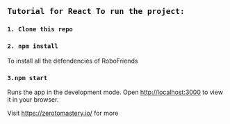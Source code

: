 ## `Tutorial for React To run the project:`

### `1. Clone this repo`

### `2. npm install`
To install all the defendencies of RoboFriends

### `3.npm start`
Runs the app in the development mode.
Open [http://localhost:3000](http://localhost:3000) to view it in your browser.

Visit https://zerotomastery.io/ for more
